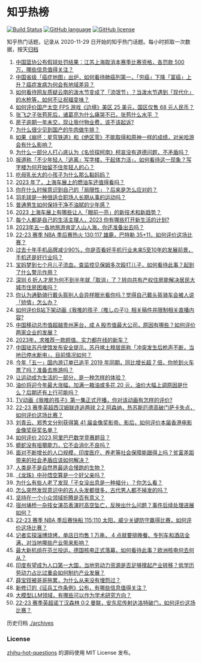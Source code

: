 # 知乎热榜
[![Build Status](https://github.com/ToWeLong/zhihu-hot-questions/workflows/CI/badge.svg)](https://github.com/ToWeLong/zhihu-hot-questions/actions)
[![GitHub language](https://img.shields.io/badge/language-golang-orange.svg)](https://golang.org/)
[![GitHub license](https://img.shields.io/github/license/ToWeLong/zhihu-hot-questions)](https://github.com/ToWeLong/zhihu-hot-questions/blob/main/LICENSE)

知乎热门话题，记录从 2020-11-29 日开始的知乎热门话题。每小时抓取一次数据，按天[归档](./archives)

<!-- BEGIN -->

1. [中国篮协公布假球处罚结果：江苏上海取消本赛季比赛资格，各罚款 500 万，哪些信息值得关注？](https://www.zhihu.com/question/596044084)
1. [中国省级「癌症地图」出炉，如何看待肺癌列第一，「穷癌」下降「富癌」上升？癌症发病为何会有地域差异？](https://www.zhihu.com/question/593010173)
1. [如何看待网友质疑云南的泼水节变成了「流氓节」？当泼水节遇到「现代化」的水枪等，如何不让祝福变味？](https://www.zhihu.com/question/595865203)
1. [如何评价国产太空 FPS 游戏《边境》美区 25 美元，国区仅售 68 元人民币？](https://www.zhihu.com/question/594497862)
1. [张飞之子张苞死后，诸葛亮为什么痛哭不已，张苞什么水平 ？](https://www.zhihu.com/question/464581905)
1. [房子逾期一年未交，现让我付物业费，该不该起诉?](https://www.zhihu.com/question/593280972)
1. [为什么很少见到国产的牛肉做牛排？](https://www.zhihu.com/question/334930479)
1. [如果《崩坏：星穹铁道》和《绝区零》不能取得和原神一样的成绩，对米哈游会有什么影响？](https://www.zhihu.com/question/595160561)
1. [为什么一部分人打心底认为《名侦探柯南》柯哀没有道德问题，不矛盾吗？](https://www.zhihu.com/question/595361362)
1. [报道称「不少年轻人『逃离』写字楼，干起体力活」，如何看待这一现象？写字楼为何开始留不住年轻人的心？](https://www.zhihu.com/question/596040057)
1. [吃母乳长大的小孩子为什么那么黏妈妈？](https://www.zhihu.com/question/593366166)
1. [2023 年了，上海车展上的燃油车还值得看吗？](https://www.zhihu.com/question/594209740)
1. [你在什么时候意识到自己的「局限性」？后来是怎么应对的？](https://www.zhihu.com/question/449660946)
1. [羽毛球是一种很适合职场人长期从事的运动吗？](https://www.zhihu.com/question/594613813)
1. [普通男生如何保持干净不油腻的少年感？](https://www.zhihu.com/question/595204393)
1. [2023 上海车展上有哪些让人「眼前一亮」的新技术和新趋势？](https://www.zhihu.com/question/594726718)
1. [每个人都是自己的生活主理人，2023 你有哪些打开新生活的计划?](https://www.zhihu.com/question/595519941)
1. [2023年五一各地旅游肯定人山人海，你还准备出去吗？](https://www.zhihu.com/question/592732513)
1. [22-23 赛季 NBA 季后赛热火 130:117 雄鹿，巴特勒 35+11，如何评价这场比赛？](https://www.zhihu.com/question/596010671)
1. [过去十年手机品牌减少90%，你是否看好手机行业未来5至10年的发展前景，手机还是好行业吗？](https://www.zhihu.com/question/596042427)
1. [宝妈梦到七个月儿子流血，查监控见保姆多次殴打儿子，如何看待此事？起到了什么警示作用？](https://www.zhihu.com/question/595930360)
1. [深圳 6 折人才房为何不到半年就「取消」了？转向共有产权住房能解决居民大城市住房困难吗？](https://www.zhihu.com/question/595228568)
1. [你认为通勤骑行戴头盔别人会异样眼光看你吗？觉得自己戴头盔骑车会被人说「矫情」怎么办？](https://www.zhihu.com/question/594798633)
1. [如何评价B站下架动画《我推的孩子（推しの子)》相关稿件并限制相关直播内容?](https://www.zhihu.com/question/595639825)
1. [中国移动总市值超越贵州茅台，成 A 股市值最大公司，原因有哪些？如何评价两家企业的发展？](https://www.zhihu.com/question/596047532)
1. [2023年，求推荐一款颜值、实力都在线的新车？](https://www.zhihu.com/question/594209616)
1. [中国驻苏丹使馆发布安全提示，苏丹喀土穆居民称「冲突发生后枪声不断，当地已停水断电」，目前情况如何？](https://www.zhihu.com/question/596031750)
1. [今年「五一」国内游订单已追平 2019 年同期，同比增长超 7 倍，你抢到火车票了吗？准备去旅游吗？](https://www.zhihu.com/question/595946824)
1. [让运动成为生活的一部分，是一种怎样的体验？](https://www.zhihu.com/question/594588781)
1. [油价将迎今年最大涨幅，加满一箱油或多花 20 元，油价大幅上调原因是什么？后期还有上行可能吗？](https://www.zhihu.com/question/596028576)
1. [TV动画《我推的孩子》第一集正式开播，你对该动画有怎样的评价?](https://www.zhihu.com/question/595259220)
1. [22-23 赛季英超西汉姆联连追两球 2:2 阿森纳，热苏斯厄德高破门萨卡失点，如何评价这场比赛？](https://www.zhihu.com/question/595963430)
1. [刘青云、郑秀文分别获得第 41 届金像奖影帝、影后，如何评价本届香港电影金像奖获奖名单？](https://www.zhihu.com/question/595998722)
1. [如何评价 2023 阿里巴巴数学竞赛题目？](https://www.zhihu.com/question/596006339)
1. [蟒蛇没有咀嚼能力，它不会消化不良吗？](https://www.zhihu.com/question/576460952)
1. [面对不断增长的人口规模，印度医疗、养老等社会保障能跟得上吗？贫富差距带来的社会矛盾应该如何解决？](https://www.zhihu.com/question/595634951)
1. [人类是不是自然界最适合慢跑的生物？](https://www.zhihu.com/question/595503263)
1. [《龙珠》中孙悟空算是一个好父亲吗？](https://www.zhihu.com/question/585073862)
1. [为什么有些人老了发现「子女没出息是一种福分」？你怎么看？](https://www.zhihu.com/question/594668461)
1. [怎么突然发现意识中的古人头发都很多，古代男人都不掉发的吗？](https://www.zhihu.com/question/595118134)
1. [坚持在一个小众领域折腾是否有意义？](https://www.zhihu.com/question/595958030)
1. [宿州埇桥一杂技女演员表演时高空坠亡，反映出什么问题？事件后续处理进展如何？](https://www.zhihu.com/question/595931999)
1. [22-23 赛季 NBA 季后赛快船 115:110 太阳，威少关键防守赢得比赛，如何评价这场比赛？](https://www.zhihu.com/question/596028376)
1. [记者实探淄博烧烤，单店日均售 1 万串， 4 点就要排晚餐、专列车和酒店全满，对当地哪些产业带来影响？](https://www.zhihu.com/question/595939876)
1. [最大新机组在芬兰投运，德国核电正式落幕，如何看待此事？欧洲核电何去何从？](https://www.zhihu.com/question/596030855)
1. [印度有望成为人口第一大国，当地劳动力资源是否足够撑起产业转移？低学历劳动力占比过重会如何制约产业发展？](https://www.zhihu.com/question/595637146)
1. [薛宝钗被哥哥拖累，为什么从来没有埋怨过？](https://www.zhihu.com/question/524351548)
1. [新修订的《征兵工作条例》公布，有哪些信息值得关注？](https://www.zhihu.com/question/595309486)
1. [大模型LLM领域，有哪些可以作为学术研究方向？](https://www.zhihu.com/question/595298808)
1. [22-23 赛季英超诺丁汉森林 0:2 曼联，安东尼传射达洛特破门，如何评价这场比赛？](https://www.zhihu.com/question/595991605)

<!-- END -->

历史归档 [./archives](./archives)


### License
[zhihu-hot-questions](https://github.com/towelong/zhihu-hot-questions) 的源码使用 MIT License 发布。